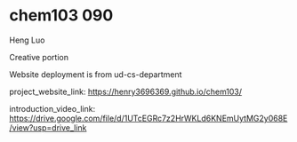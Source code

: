 # chem103 090

Heng Luo

Creative portion

Website deployment is from ud-cs-department

project_website_link: https://henry3696369.github.io/chem103/

introduction_video_link: https://drive.google.com/file/d/1UTcEGRc7z2HrWKLd6KNEmUytMG2y068E/view?usp=drive_link

